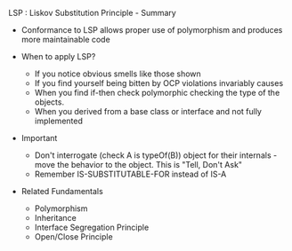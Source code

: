 
LSP : Liskov Substitution Principle - Summary

- Conformance to LSP allows proper use of polymorphism and produces more maintainable code 

- When to apply LSP?
	- If you notice obvious smells like those shown
	- If you find yourself being bitten by OCP violations invariably causes
	- When you find if-then check polymorphic checking the type of the objects.
	- When you derived from a base class or interface and not fully implemented

- Important
	- Don't interrogate (check A is typeOf(B)) object for their internals - move the behavior to the object.
	   This is "Tell, Don't Ask"
	- Remember IS-SUBSTITUTABLE-FOR instead of IS-A


- Related Fundamentals
	- Polymorphism
	- Inheritance
	- Interface Segregation Principle
	- Open/Close Principle


